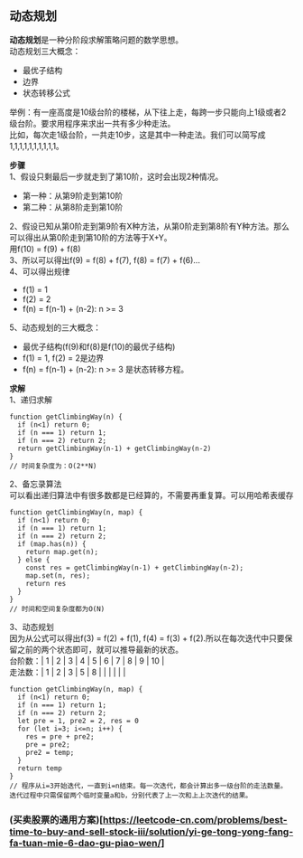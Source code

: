 ## 动态规划

**动态规划**是一种分阶段求解策略问题的数学思想。  
动态规划三大概念：  
* 最优子结构
* 边界
* 状态转移公式  

举例：有一座高度是10级台阶的楼梯，从下往上走，每跨一步只能向上1级或者2级台阶。要求用程序来求出一共有多少种走法。  
比如，每次走1级台阶，一共走10步，这是其中一种走法。我们可以简写成 1,1,1,1,1,1,1,1,1,1。  

**步骤**  
1、假设只剩最后一步就走到了第10阶，这时会出现2种情况。  
* 第一种：从第9阶走到第10阶  
* 第二种：从第8阶走到第10阶

2、假设已知从第0阶走到第9阶有X种方法，从第0阶走到第8阶有Y种方法。那么可以得出从第0阶走到第10阶的方法等于X+Y。  
用f(10) = f(9) + f(8)   
3、所以可以得出f(9) = f(8) + f(7), f(8) = f(7) + f(6)...  
4、可以得出规律  
* f(1) = 1  
* f(2) = 2
* f(n) = f(n-1) + (n-2): n >= 3

5、动态规划的三大概念：  
* 最优子结构(f(9)和f(8)是f(10)的最优子结构)
* f(1) = 1, f(2) = 2是边界
* f(n) = f(n-1) + (n-2): n >= 3 是状态转移方程。

**求解**  
1、递归求解  
```
function getClimbingWay(n) {
  if (n<1) return 0;
  if (n === 1) return 1;
  if (n === 2) return 2;
  return getClimbingWay(n-1) + getClimbingWay(n-2)
}
// 时间复杂度为：O(2**N)
```
2、备忘录算法  
可以看出递归算法中有很多数都是已经算的，不需要再重复算。可以用哈希表缓存  
```
function getClimbingWay(n, map) {
  if (n<1) return 0;
  if (n === 1) return 1;
  if (n === 2) return 2;
  if (map.has(n)) {
    return map.get(n);
  } else {
    const res = getClimbingWay(n-1) + getClimbingWay(n-2);
    map.set(n, res);
    return res
  }
}
// 时间和空间复杂度都为O(N)
```
3、动态规划  
因为从公式可以得出f(3) = f(2) + f(1), f(4) = f(3) + f(2).所以在每次迭代中只要保留之前的两个状态即可，就可以推导最新的状态。  
台阶数：| 1 | 2 | 3 | 4 | 5 | 6 | 7 | 8 | 9 | 10 |  
走法数：| 1 | 2 | 3 | 5 | 8 |   |   |   |   |    |  
```
function getClimbingWay(n, map) {
  if (n<1) return 0;
  if (n === 1) return 1;
  if (n === 2) return 2;
  let pre = 1, pre2 = 2, res = 0
  for (let i=3; i<=n; i++) {
    res = pre + pre2;
    pre = pre2;
    pre2 = temp;
  } 
  return temp
}
// 程序从i=3开始迭代，一直到i=n结束。每一次迭代，都会计算出多一级台阶的走法数量。迭代过程中只需保留两个临时变量a和b，分别代表了上一次和上上次迭代的结果。
```

### (买卖股票的通用方案)[https://leetcode-cn.com/problems/best-time-to-buy-and-sell-stock-iii/solution/yi-ge-tong-yong-fang-fa-tuan-mie-6-dao-gu-piao-wen/]